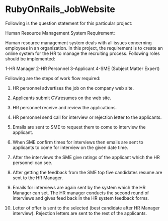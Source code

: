 # RubyOnRails_JobWebsite

Following is the question statement for this particular project:

Human Resource Management System Requirement:

Human resource management system deals with all issues concerning employees in an organization. In this project, the requirement is to create an online system for the HR to manage the recruiting process. Following roles should be implemented:

1-HR Manager
2-HR Personnel
3-Applicant
4-SME (Subject Matter Expert)

Following are the steps of work flow required:
1.	HR personnel advertises the job on the company web site.
2.	Applicants submit CV\resumes on the web site.
3.	HR personnel receive and review the applications.
4.	HR personnel send call for interview or rejection letter to the applicants.

5.	Emails are sent to SME to request them to come to interview the applicant.
6.	When SME confirm times for interviews then emails are sent to applicants to come for interview on the given date time.

7.	After the interviews the SME give ratings of the applicant which the HR personnel can see.
 
8.	After getting the feedback from the SME top five candidates resume are sent to the HR Manager.

9.	Emails for interviews are again sent by the system which the HR Manager can set. The HR manager conducts the second round of interviews and gives feed back in the HR system feedback forms.
10.	Letter of offer is sent to the selected (best candidate after HR Manager interview). Rejection letters are sent to the rest of the applicants.
